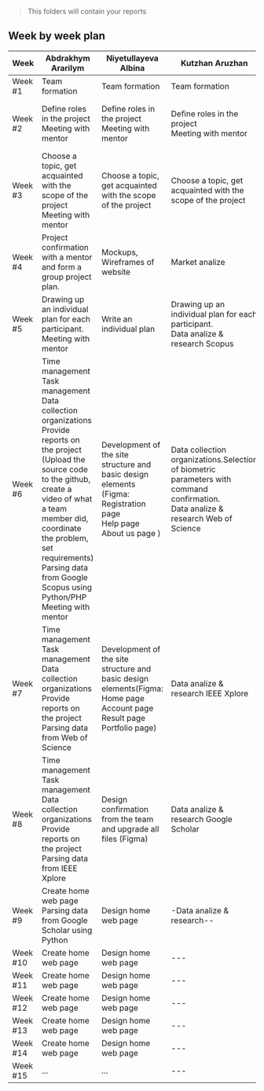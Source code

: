> This folders will contain your reports
## Week by week plan
|Week|Abdrakhym Ararilym|Niyetullayeva Albina|Kutzhan Aruzhan|Toktar Shynar|
|---|---|---|---|---|
|Week #1|Team formation|Team formation|Team formation|Team formation|
|Week #2|Define roles in the project<br>Meeting with mentor|Define roles in the project<br>Meeting with mentor|Define roles in the project<br>Meeting with mentor|Define roles in the project<br> Meeting with mentor|
|Week #3|Сhoose a topic, get acquainted with the scope of the project<br>Meeting with mentor|Сhoose a topic, get acquainted with the scope of the project|Сhoose a topic, get acquainted with the scope of the project|Сhoose a topic, get acquainted with the scope of the project|
|Week #4| Project confirmation with a mentor and form a group project plan.|Mockups, Wireframes of website|Market analize| Project confirmation with a mentor|
|Week #5|Drawing up an individual plan for each participant.<br> Meeting with mentor|Write an individual plan|Drawing up an individual plan for each participant.<br>Data analize & research Scopus |Drawing up an individual plan for each participant|
|Week #6| Time management<br> Task management<br> Data collection organizations <br> Provide reports on the project<br>(Upload the source code to the github, create a video of what a team member did, coordinate the problem, set requirements)<br> Parsing data from Google Scopus using Python/PHP <br>Meeting with mentor|Development of the site structure and basic design elements (Figma: <br>Registration page<br> Help page<br>  About us page )|Data collection organizations.Selection of biometric parameters with command confirmation.<br>Data analize & research Web of Science|Parsing data from Scopus using Python or PHP|
|Week #7|Time management<br> Task management<br> Data collection organizations <br> Provide reports on the project<br>Parsing data from Web of Science | Development of the site structure and basic design elements(Figma:<br>Home page<br>Account page<br>Result page<br>Portfolio page)|Data analize & research  IEEE Xplore|Parsing data from Web of Science|
|Week #8|Time management<br> Task management<br> Data collection organizations <br> Provide reports on the project<br> Parsing data from IEEE Xplore|Design confirmation from the team and upgrade all files (Figma)|Data analize & research Google Scholar  | Parsing data from IEEE Xplore |
|Week #9|Create home web page  Parsing data from Google Scholar using Python |Design home web page|-Data analize & research--| Parsing data from Google Scholar using Python |
|Week #10|Create home web page|Design home web page|---|---|
|Week #11|Create home web page|Design home web page|---|---|
|Week #12|Create home web page|Design home web page|---|---|
|Week #13|Create home web page|Design home web page|---|---|
|Week #14|Create home web page|Design home web page|---|---|
|Week #15|...|...|---|---|
